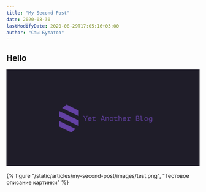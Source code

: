 ```yaml
---
title: "My Second Post"
date: 2020-08-30
lastModifyDate: 2020-08-29T17:05:16+03:00
author: "Сэм Булатов"
---
```


## Hello

![](/static/articles/my-second-post/images/test.png)

{% figure "/static/articles/my-second-post/images/test.png", "Тестовое описание картинки" %}
